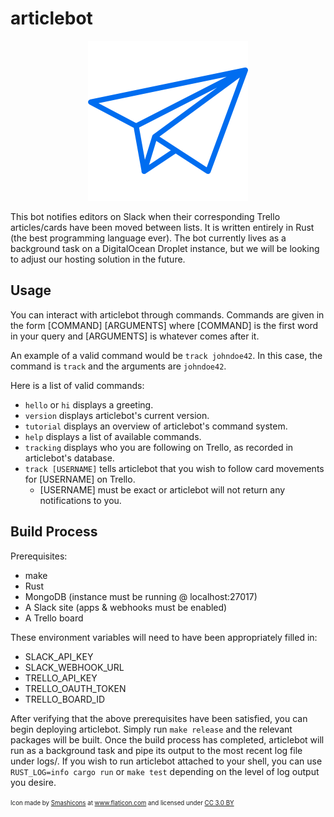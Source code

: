 # articlebot

<p align="center">
  <img src="https://github.com/TritonNews/articlebot/raw/master/icon.png"/>
</p>

This bot notifies editors on Slack when their corresponding Trello articles/cards have been moved between lists. It is written entirely in Rust (the best programming language ever). The bot currently lives as a background task on a DigitalOcean Droplet instance, but we will be looking to adjust our hosting solution in the future.

## Usage

You can interact with articlebot through commands. Commands are given in the form [COMMAND] [ARGUMENTS] where [COMMAND] is the first word in your query and [ARGUMENTS] is whatever comes after it.

An example of a valid command would be `track johndoe42`. In this case, the command is `track` and the arguments are `johndoe42`.

Here is a list of valid commands:

* `hello` or `hi` displays a greeting.
* `version` displays articlebot's current version.
* `tutorial` displays an overview of articlebot's command system.
* `help` displays a list of available commands.
* `tracking` displays who you are following on Trello, as recorded in articlebot's database.
* `track [USERNAME]` tells articlebot that you wish to follow card movements for [USERNAME] on Trello.
  - [USERNAME] must be exact or articlebot will not return any notifications to you.

## Build Process

Prerequisites:

* make
* Rust
* MongoDB (instance must be running @ localhost:27017)
* A Slack site (apps & webhooks must be enabled)
* A Trello board

These environment variables will need to have been appropriately filled in:

* SLACK_API_KEY
* SLACK_WEBHOOK_URL
* TRELLO_API_KEY
* TRELLO_OAUTH_TOKEN
* TRELLO_BOARD_ID

After verifying that the above prerequisites have been satisfied, you can begin deploying articlebot. Simply run `make release` and the relevant packages will be built. Once the build process has completed, articlebot will run as a background task and pipe its output to the most recent log file under logs/. If you wish to run articlebot attached to your shell, you can use `RUST_LOG=info cargo run` or `make test` depending on the level of log output you desire.

<sup><sub>Icon made by <a href="https://www.flaticon.com/authors/smashicons" title="Smashicons">Smashicons</a> at <a href="https://www.flaticon.com/" title="Flaticon">www.flaticon.com</a> and licensed under <a href="http://creativecommons.org/licenses/by/3.0/" title="Creative Commons BY 3.0" target="_blank">CC 3.0 BY</a></sub></sup>

